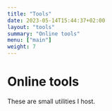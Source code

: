 ```yaml
---
title: "Tools"
date: 2023-05-14T15:44:37+02:00
layout: "tools"
summary: "Online tools"
menu: ["main"]
weight: 7
---
```


# Online tools

These are small utilities I host.

<br>
<br>

